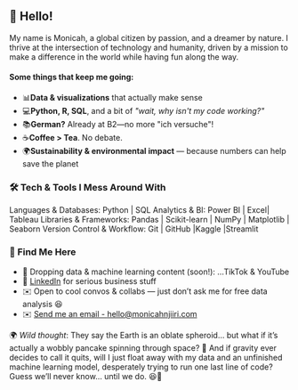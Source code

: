 ## 👋 Hello!

My name is Monicah, a global citizen by passion, and a dreamer by nature. 
I thrive at the intersection of technology and humanity, driven by a mission to make a difference in the world while having fun along the way.

#### Some things that keep me going:
- 📊**Data & visualizations** that actually make sense
- 💻**Python, R, SQL**, and a bit of *"wait, why isn't my code working?"*
- 📚**German?** Already at B2—no more "ich versuche"!
- ☕**Coffee > Tea**. No debate.
- 🌍**Sustainability & environmental impact** — because numbers can help save the planet
  
### 🛠️ Tech & Tools I Mess Around With
Languages & Databases: Python | SQL
Analytics & BI: Power BI | Excel| Tableau
Libraries & Frameworks: Pandas | Scikit-learn | NumPy | Matplotlib | Seaborn
Version Control & Workflow: Git | GitHub |Kaggle |Streamlit

### 🌟 Find Me Here
- 🚀 Dropping data & machine learning content (soon!): …TikTok & YouTube
- 🔗 [LinkedIn](https://www.linkedin.com/in/monicah-njiiri-36555526a/) for serious business stuff
- ✉️ Open to cool convos & collabs — just don’t ask me for free data analysis 😆
- ✉️ [Send me an email - hello@monicahnjiiri.com](mailto:hello@monicahnjiiri.com)

🌍 *Wild thought*: They say the Earth is an oblate spheroid… but what if it’s actually a wobbly pancake spinning through space? 🤔 And if gravity ever decides to call it quits, will I just float away with my data and an unfinished machine learning model, desperately trying to run one last line of code? Guess we’ll never know… until we do. 😆🚀
